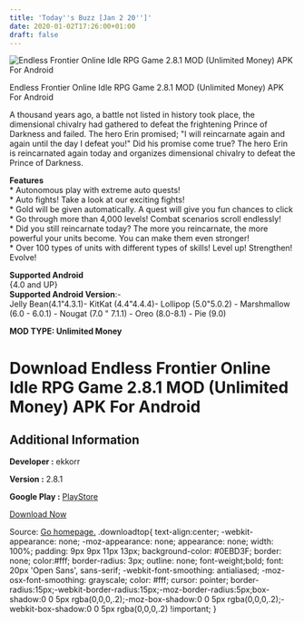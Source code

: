 ```yaml
---
title: 'Today''s Buzz [Jan 2 20'']'
date: 2020-01-02T17:26:00+01:00
draft: false
---
```


![Endless Frontier Online Idle RPG Game 2.8.1 MOD (Unlimited Money) APK For Android](https://i0.wp.com/apkhome.net/wp-content/uploads/2020/01/Endless-Frontier-Online-Idle-RPG-Game-2.8.1-MOD-Unlimited-Money.png "Endless Frontier Online Idle RPG Game 2.8.1 MOD (Unlimited Money) APK For Android")

  

Endless Frontier Online Idle RPG Game 2.8.1 MOD (Unlimited Money) APK For Android

A thousand years ago, a battle not listed in history took place, the dimensional chivalry had gathered to defeat the frightening Prince of Darkness and failed. The hero Erin promised; "I will reincarnate again and again until the day I defeat you!" Did his promise come true? The hero Erin is reincarnated again today and organizes dimensional chivalry to defeat the Prince of Darkness.

**Features**  
\* Autonomous play with extreme auto quests!  
\* Auto fights! Take a look at our exciting fights!  
\* Gold will be given automatically. A quest will give you fun chances to click  
\* Go through more than 4,000 levels! Combat scenarios scroll endlessly!  
\* Did you still reincarnate today? The more you reincarnate, the more powerful your units become. You can make them even stronger!  
\* Over 100 types of units with different types of skills! Level up! Strengthen! Evolve!

**Supported Android**  
{4.0 and UP}  
**Supported Android Version**:-  
Jelly Bean(4.1"4.3.1)- KitKat (4.4"4.4.4)- Lollipop (5.0"5.0.2) - Marshmallow (6.0 - 6.0.1) - Nougat (7.0 " 7.1.1) - Oreo (8.0-8.1) - Pie (9.0)

**MOD TYPE: Unlimited Money**

Download Endless Frontier Online Idle RPG Game 2.8.1 MOD (Unlimited Money) APK For Android
==========================================================================================

Additional Information
----------------------

**Developer :** ekkorr

**Version :** 2.8.1

**Google Play :** [PlayStore](https://play.google.com/store/apps/details?id=com.ekkorr.endlessfrontier.global)

  

[Download Now](https://store4app.co/post/endless-frontier-online-idle-rpg-game-2-8-1-mod-unlimited-money-apk-for-android_1577982294)

  
Source: [Go homepage.](https://store4app.co/post/endless-frontier-online-idle-rpg-game-2-8-1-mod-unlimited-money-apk-for-android_1577982294) .downloadtop{ text-align:center; -webkit-appearance: none; -moz-appearance: none; appearance: none; width: 100%; padding: 9px 9px 11px 13px; background-color: #0EBD3F; border: none; color:#fff; border-radius: 3px; outline: none; font-weight;bold; font: 20px 'Open Sans', sans-serif; -webkit-font-smoothing: antialiased; -moz-osx-font-smoothing: grayscale; color: #fff; cursor: pointer; border-radius:15px;-webkit-border-radius:15px;-moz-border-radius:5px;box-shadow:0 0 5px rgba(0,0,0,.2);-moz-box-shadow:0 0 5px rgba(0,0,0,.2);-webkit-box-shadow:0 0 5px rgba(0,0,0,.2) !important; }